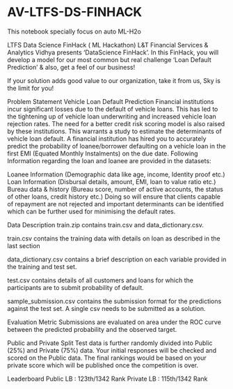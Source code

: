# AV-LTFS-DS-FINHACK
This notebook specially focus on auto ML-H2o

LTFS Data Science FinHack ( ML Hackathon)
L&T Financial Services & Analytics Vidhya presents ‘DataScience FinHack’.
In this FinHack, you will develop a model for our most common but real challenge ‘Loan Default Prediction’ & also, get a feel of our business!

If your solution adds good value to our organization, take it from us, Sky is the limit for you!

Problem Statement
Vehicle Loan Default Prediction
Financial institutions incur significant losses due to the default of vehicle loans. This has led to the tightening up of vehicle loan underwriting and increased vehicle loan rejection rates. The need for a better credit risk scoring model is also raised by these institutions. This warrants a study to estimate the determinants of vehicle loan default. A financial institution has hired you to accurately predict the probability of loanee/borrower defaulting on a vehicle loan in the first EMI (Equated Monthly Instalments) on the due date. Following Information regarding the loan and loanee are provided in the datasets:

Loanee Information (Demographic data like age, income, Identity proof etc.)
Loan Information (Disbursal details, amount, EMI, loan to value ratio etc.)
Bureau data & history (Bureau score, number of active accounts, the status of other loans, credit history etc.)
Doing so will ensure that clients capable of repayment are not rejected and important determinants can be identified which can be further used for minimising the default rates.

Data Description
train.zip contains train.csv and data_dictionary.csv.

train.csv contains the training data with details on loan as described in the last section

data_dictionary.csv contains a brief description on each variable provided in the training and test set.

test.csv contains details of all customers and loans for which the participants are to submit probability of default.

sample_submission.csv contains the submission format for the predictions against the test set. A single csv needs to be submitted as a solution.

Evaluation Metric
Submissions are evaluated on area under the ROC curve between the predicted probability and the observed target.

Public and Private Split
Test data is further randomly divided into Public (25%) and Private (75%) data. Your initial responses will be checked and scored on the Public data. The final rankings would be based on your private score which will be published once the competition is over.

Leaderboard
Public LB : 123th/1342 Rank
Private LB : 115th/1342 Rank
